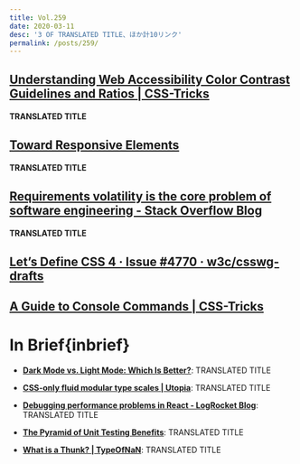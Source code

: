 ```yaml
---
title: Vol.259
date: 2020-03-11
desc: '3 OF TRANSLATED TITLE、ほか計10リンク'
permalink: /posts/259/
---
```


## [Understanding Web Accessibility Color Contrast Guidelines and Ratios | CSS-Tricks](https://css-tricks.com/understanding-web-accessibility-color-contrast-guidelines-and-ratios/)
#### TRANSLATED TITLE



## [Toward Responsive Elements](https://bkardell.com/blog/TowardResponsive.html)
#### TRANSLATED TITLE



## [Requirements volatility is the core problem of software engineering - Stack Overflow Blog](https://stackoverflow.blog/2020/02/20/requirements-volatility-is-the-core-problem-of-software-engineering/)
#### TRANSLATED TITLE




## [Let’s Define CSS 4 · Issue #4770 · w3c/csswg-drafts](https://github.com/w3c/csswg-drafts/issues/4770)



## [A Guide to Console Commands | CSS-Tricks](https://css-tricks.com/a-guide-to-console-commands/)




# In Brief{inbrief}

- **[Dark Mode vs. Light Mode: Which Is Better?](https://www.nngroup.com/articles/dark-mode/)**: TRANSLATED TITLE

- **[CSS-only fluid modular type scales | Utopia](https://utopia.fyi/blog/css-modular-scales/)**: TRANSLATED TITLE

- **[Debugging performance problems in React - LogRocket Blog](https://blog.logrocket.com/debugging-performance-problems-in-react/)**: TRANSLATED TITLE

- **[The Pyramid of Unit Testing Benefits](https://blog.pragmaticengineer.com/unit-testing-benefits-pyramid/)**: TRANSLATED TITLE

- **[What is a Thunk? | TypeOfNaN](https://typeofnan.dev/what-is-a-thunk/)**: TRANSLATED TITLE
